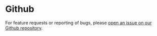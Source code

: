 # Github

For feature requests or reporting of bugs, please [open an issue on our Github repository](https://github.com/IntentSoftware/IntentArchitect/issues).
